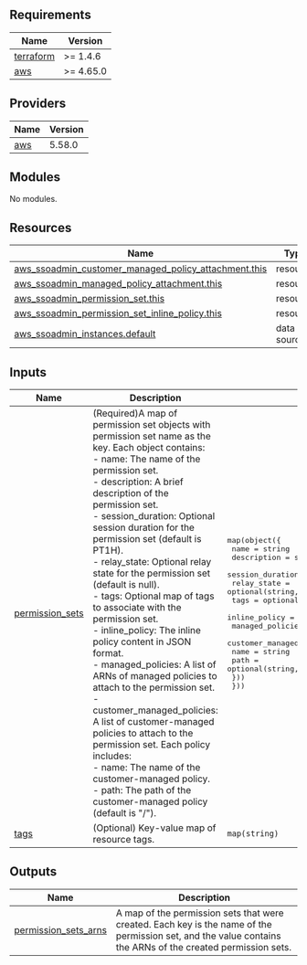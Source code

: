 ## Requirements

| Name | Version |
|------|---------|
| <a name="requirement_terraform"></a> [terraform](#requirement\_terraform) | >= 1.4.6 |
| <a name="requirement_aws"></a> [aws](#requirement\_aws) | >= 4.65.0 |

## Providers

| Name | Version |
|------|---------|
| <a name="provider_aws"></a> [aws](#provider\_aws) | 5.58.0 |

## Modules

No modules.

## Resources

| Name | Type |
|------|------|
| [aws_ssoadmin_customer_managed_policy_attachment.this](https://registry.terraform.io/providers/hashicorp/aws/latest/docs/resources/ssoadmin_customer_managed_policy_attachment) | resource |
| [aws_ssoadmin_managed_policy_attachment.this](https://registry.terraform.io/providers/hashicorp/aws/latest/docs/resources/ssoadmin_managed_policy_attachment) | resource |
| [aws_ssoadmin_permission_set.this](https://registry.terraform.io/providers/hashicorp/aws/latest/docs/resources/ssoadmin_permission_set) | resource |
| [aws_ssoadmin_permission_set_inline_policy.this](https://registry.terraform.io/providers/hashicorp/aws/latest/docs/resources/ssoadmin_permission_set_inline_policy) | resource |
| [aws_ssoadmin_instances.default](https://registry.terraform.io/providers/hashicorp/aws/latest/docs/data-sources/ssoadmin_instances) | data source |

## Inputs

| Name | Description | Type | Default | Required |
|------|-------------|------|---------|:--------:|
| <a name="input_permission_sets"></a> [permission\_sets](#input\_permission\_sets) | (Required)A map of permission set objects with permission set name as the key. Each object contains:<br>  - name: The name of the permission set.<br>  - description: A brief description of the permission set.<br>  - session\_duration: Optional session duration for the permission set (default is PT1H).<br>  - relay\_state: Optional relay state for the permission set (default is null).<br>  - tags: Optional map of tags to associate with the permission set.<br>  - inline\_policy: The inline policy content in JSON format.<br>  - managed\_policies: A list of ARNs of managed policies to attach to the permission set.<br>  - customer\_managed\_policies: A list of customer-managed policies to attach to the permission set. Each policy includes:<br>      - name: The name of the customer-managed policy.<br>      - path: The path of the customer-managed policy (default is "/"). | <pre>map(object({<br>    name             = string<br>    description      = string<br>    session_duration = optional(string, null)<br>    relay_state      = optional(string, null)<br>    tags             = optional(map(string))<br>    inline_policy    = string<br>    managed_policies = list(string)<br>    customer_managed_policies = list(object({<br>      name = string<br>      path = optional(string, "/")<br>    }))<br>  }))</pre> | n/a | yes |
| <a name="input_tags"></a> [tags](#input\_tags) | (Optional) Key-value map of resource tags. | `map(string)` | `null` | no |

## Outputs

| Name | Description |
|------|-------------|
| <a name="output_permission_sets_arns"></a> [permission\_sets\_arns](#output\_permission\_sets\_arns) | A map of the permission sets that were created. Each key is the name of the permission set, and the value contains the ARNs of the created permission sets. |

